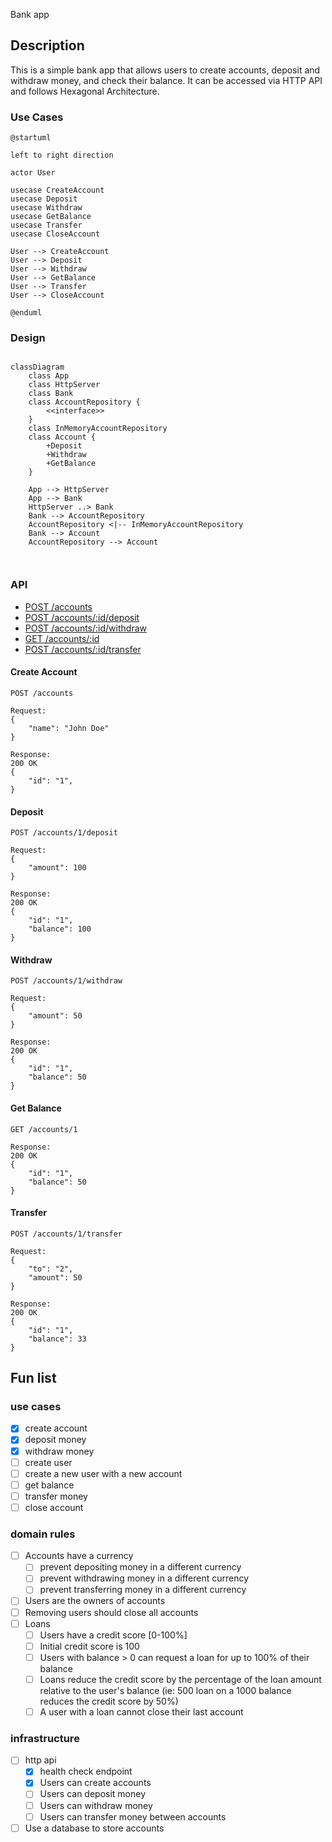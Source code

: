 Bank app

## Description
This is a simple bank app that allows users to create accounts, deposit and withdraw money, and check their balance.
It can be accessed via HTTP API and follows Hexagonal Architecture.



### Use Cases

```plantuml
@startuml

left to right direction

actor User

usecase CreateAccount
usecase Deposit
usecase Withdraw
usecase GetBalance
usecase Transfer
usecase CloseAccount

User --> CreateAccount
User --> Deposit
User --> Withdraw
User --> GetBalance
User --> Transfer
User --> CloseAccount

@enduml

```
### Design

```mermaid

classDiagram
    class App
    class HttpServer
    class Bank
    class AccountRepository {
        <<interface>>
    }
    class InMemoryAccountRepository
    class Account {
        +Deposit
        +Withdraw
        +GetBalance
    }
    
    App --> HttpServer
    App --> Bank
    HttpServer ..> Bank
    Bank --> AccountRepository
    AccountRepository <|-- InMemoryAccountRepository
    Bank --> Account
    AccountRepository --> Account
    


```

### API

- [POST /accounts](#create-account)
- [POST /accounts/:id/deposit](#deposit)
- [POST /accounts/:id/withdraw](#withdraw)
- [GET /accounts/:id](#get-balance)
- [POST /accounts/:id/transfer](#transfer)

#### Create Account
```
POST /accounts

Request: 
{
    "name": "John Doe"
}

Response:
200 OK
{
    "id": "1",
}
```

#### Deposit
```
POST /accounts/1/deposit

Request:
{
    "amount": 100
}

Response:
200 OK
{
    "id": "1",
    "balance": 100
}
```

#### Withdraw
```
POST /accounts/1/withdraw

Request:
{
    "amount": 50
}

Response:
200 OK
{
    "id": "1",
    "balance": 50
}
```

#### Get Balance
```
GET /accounts/1

Response:
200 OK
{
    "id": "1",
    "balance": 50
}
```

#### Transfer
```
POST /accounts/1/transfer

Request:
{
    "to": "2",
    "amount": 50
}

Response:
200 OK
{
    "id": "1",
    "balance": 33
}
```



## Fun list

### use cases
- [x] create account
- [x] deposit money
- [x] withdraw money
- [ ] create user
- [ ] create a new user with a new account
- [ ] get balance
- [ ] transfer money
- [ ] close account

### domain rules
- [ ] Accounts have a currency
  - [ ] prevent depositing money in a different currency
  - [ ] prevent withdrawing money in a different currency
  - [ ] prevent transferring money in a different currency
- [ ] Users are the owners of accounts
- [ ] Removing users should close all accounts
- [ ] Loans
  - [ ] Users have a credit score [0-100%]
  - [ ] Initial credit score is 100
  - [ ] Users with balance > 0 can request a loan for up to 100% of their balance
  - [ ] Loans reduce the credit score by the percentage of the loan amount relative to the user's balance
    (ie: 500 loan on a 1000 balance reduces the credit score by 50%)
  - [ ] A user with a loan cannot close their last account

### infrastructure
- [ ] http api
  - [x] health check endpoint
  - [x] Users can create accounts
  - [ ] Users can deposit money
  - [ ] Users can withdraw money
  - [ ] Users can transfer money between accounts
- [ ] Use a database to store accounts
